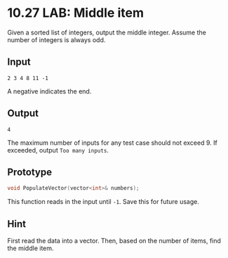 # 10.27 LAB: Middle item
Given a sorted list of integers, output the middle integer.
Assume the number of integers is always odd.

## Input
```
2 3 4 8 11 -1
```
A negative indicates the end.

## Output
```
4
```
The maximum number of inputs for any test case should not exceed 9.
If exceeded, output `Too many inputs`.

## Prototype
```cpp
void PopulateVector(vector<int>& numbers);
```
This function reads in the input until `-1`.
Save this for future usage.

## Hint
First read the data into a vector.
Then, based on the number of items, find the middle item.